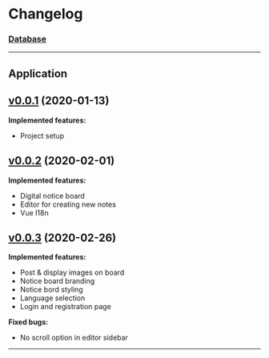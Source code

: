 # Changelog

### [Database](https://hub.docker.com/r/tvsjsdock/midnightboard-db/tags)

---

## Application

<!--- Version of the docker image with hyperlink and date --->
## [v0.0.1](https://hub.docker.com/r/tvsjsdock/midnightboard-app/tags) (2020-01-13)

<!--- List of implemented features --->
**Implemented features:**
- Project setup

<!--- Version of the docker image with hyperlink and date --->
## [v0.0.2](https://hub.docker.com/r/tvsjsdock/midnightboard-app/tags) (2020-02-01)

<!--- List of implemented features --->
**Implemented features:**
- Digital notice board
- Editor for creating new notes
- Vue I18n

<!--- Version of the docker image with hyperlink and date --->
## [v0.0.3](https://hub.docker.com/r/tvsjsdock/midnightboard-app/tags) (2020-02-26)

<!--- List of implemented features --->
**Implemented features:**
- Post & display images on board
- Notice board branding
- Notice bord styling
- Language selection
- Login and registration page

<!--- List of fixed bugs --->
**Fixed bugs:**
- No scroll option in editor sidebar

---